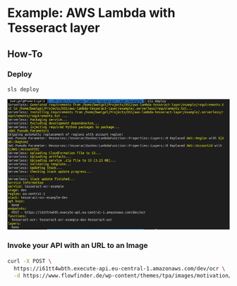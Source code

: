 Example: AWS Lambda with Tesseract layer
===

## How-To

### Deploy

```bash
sls deploy
```

![Deployment](./deployment.png)

### Invoke your API with an URL to an Image

```bash
curl -X POST \
  https://i61tt4wbth.execute-api.eu-central-1.amazonaws.com/dev/ocr \
  -d https://www.flowfinder.de/wp-content/themes/tpa/images/motivation/ernest-hemingway.jpg
```

